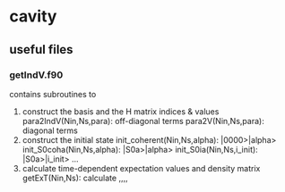 # cavity

## useful files
### getIndV.f90
contains subroutines to 
1. construct the basis and the H matrix indices & values
   para2IndV(Nin,Ns,para): off-diagonal terms
   para2V(Nin,Ns,para): diagonal terms
2. construct the initial state
   init_coherent(Nin,Ns,alpha): |0000>|alpha>
   init_S0coha(Nin,Ns,alpha): |S0a>|alpha>
   init_S0ia(Nin,Ns,i_init): |S0a>|i_init>
   ...
3. calculate time-dependent expectation values and density matrix
   getExT(Nin,Ns): calculate <n1>,<n2>,<n3>,<n4>,<nb>
